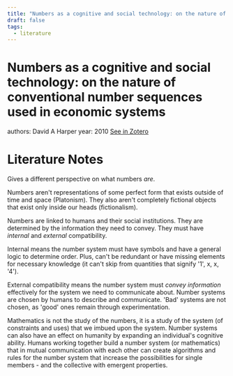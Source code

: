 ```yaml
---
title: "Numbers as a cognitive and social technology: on the nature of conventional number sequences used in economic systems"
draft: false
tags:
  - literature
---
```


# Numbers as a cognitive and social technology: on the nature of conventional number sequences used in economic systems
authors: David A Harper
year: 2010
[See in Zotero](zotero://select/items/@harper2010)

# Literature Notes
Gives a different perspective on what numbers _are_. 

Numbers aren't representations of some perfect form that exists outside of time and space (Platonism). They also aren't completely fictional objects that exist only inside our heads (fictionalism). 

Numbers are linked to humans and their social institutions. They are determined by the information they need to convey. They must have _internal_ and _external_ compatibility. 

Internal means the number system must have symbols and have a general logic to determine order. Plus, can't be redundant or have missing elements for necessary knowledge (it can't skip from quantities that signify '1', x, x, '4'). 

External compatibility means the number system must _convey information_ effectively for the system we need to communicate about. Number systems are chosen by humans to describe and communicate. 'Bad' systems are not chosen, as 'good' ones remain through experimentation. 

Mathematics is not the study of the numbers, it is a study of the system (of constraints and uses) that we imbued upon the system. Number systems can also have an effect on humanity by expanding an individual's cognitive ability. Humans working together build a number system (or mathematics) that in mutual communication with each other can create algorithms and rules for the number system that increase the possibilities for single members - and the collective with emergent properties. 